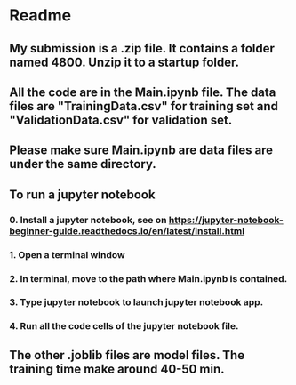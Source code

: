 # Readme
## My submission is a .zip file. It contains a folder named 4800. Unzip it to a startup folder.
## All the code are in the Main.ipynb file. The data files are "TrainingData.csv" for training set and "ValidationData.csv" for validation set. 
## Please make sure Main.ipynb are data files are under the same directory.
## To run a jupyter notebook
### 0. Install a jupyter notebook, see on https://jupyter-notebook-beginner-guide.readthedocs.io/en/latest/install.html
### 1. Open a terminal window
### 2. In terminal, move to the path where Main.ipynb is contained.
### 3. Type jupyter notebook to launch jupyter notebook app.
### 4. Run all the code cells of the jupyter notebook file.
## The other .joblib files are model files. The training time make around 40-50 min.
